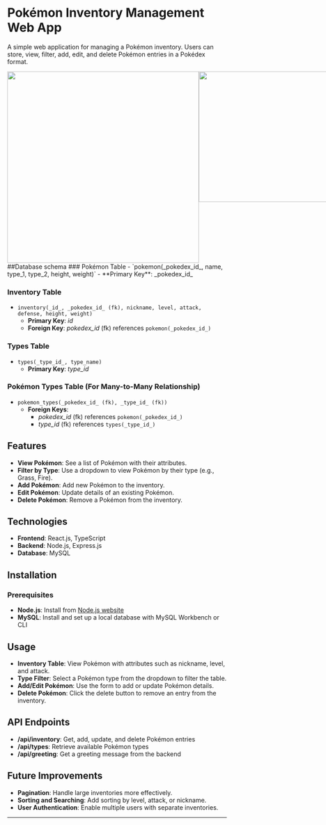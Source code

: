 # Pokémon Inventory Management Web App

A simple web application for managing a Pokémon inventory. Users can store, view, filter, add, edit, and delete Pokémon entries in a Pokédex format.


<div style="display: flex; justify-content: space-around;">
    <img src="https://github.com/user-attachments/assets/92800e2d-21d4-415c-b1c0-5b34efda3af1" width="440" />
    <img src="https://github.com/user-attachments/assets/eeae2a3d-971f-461c-b034-19c0c854049b" width="300" />
</div>
##Database schema
### Pokémon Table
- `pokemon(_pokedex_id_, name, type_1, type_2, height, weight)`
  - **Primary Key**: _pokedex_id_

### Inventory Table
- `inventory(_id_, _pokedex_id_ (fk), nickname, level, attack, defense, height, weight)`
  - **Primary Key**: _id_
  - **Foreign Key**: _pokedex_id_ (fk) references `pokemon(_pokedex_id_)`

### Types Table
- `types(_type_id_, type_name)`
  - **Primary Key**: _type_id_

### Pokémon Types Table (For Many-to-Many Relationship)
- `pokemon_types(_pokedex_id_ (fk), _type_id_ (fk))`
  - **Foreign Keys**: 
    - _pokedex_id_ (fk) references `pokemon(_pokedex_id_)`
    - _type_id_ (fk) references `types(_type_id_)`


## Features
- **View Pokémon**: See a list of Pokémon with their attributes.
- **Filter by Type**: Use a dropdown to view Pokémon by their type (e.g., Grass, Fire).
- **Add Pokémon**: Add new Pokémon to the inventory.
- **Edit Pokémon**: Update details of an existing Pokémon.
- **Delete Pokémon**: Remove a Pokémon from the inventory.

## Technologies
- **Frontend**: React.js, TypeScript
- **Backend**: Node.js, Express.js
- **Database**: MySQL

## Installation

### Prerequisites
- **Node.js**: Install from [Node.js website](https://nodejs.org/)
- **MySQL**: Install and set up a local database with MySQL Workbench or CLI


## Usage
- **Inventory Table**: View Pokémon with attributes such as nickname, level, and attack.
- **Type Filter**: Select a Pokémon type from the dropdown to filter the table.
- **Add/Edit Pokémon**: Use the form to add or update Pokémon details.
- **Delete Pokémon**: Click the delete button to remove an entry from the inventory.

## API Endpoints
- **/api/inventory**: Get, add, update, and delete Pokémon entries
- **/api/types**: Retrieve available Pokémon types
- **/api/greeting**: Get a greeting message from the backend

## Future Improvements
- **Pagination**: Handle large inventories more effectively.
- **Sorting and Searching**: Add sorting by level, attack, or nickname.
- **User Authentication**: Enable multiple users with separate inventories.

--- 
